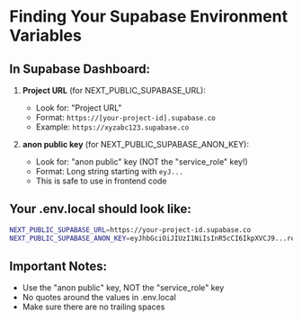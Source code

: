 # Finding Your Supabase Environment Variables

## In Supabase Dashboard:

1. **Project URL** (for NEXT_PUBLIC_SUPABASE_URL):
   - Look for: "Project URL"
   - Format: `https://[your-project-id].supabase.co`
   - Example: `https://xyzabc123.supabase.co`

2. **anon public key** (for NEXT_PUBLIC_SUPABASE_ANON_KEY):
   - Look for: "anon public" key (NOT the "service_role" key!)
   - Format: Long string starting with `eyJ...`
   - This is safe to use in frontend code

## Your .env.local should look like:

```bash
NEXT_PUBLIC_SUPABASE_URL=https://your-project-id.supabase.co
NEXT_PUBLIC_SUPABASE_ANON_KEY=eyJhbGciOiJIUzI1NiIsInR5cCI6IkpXVCJ9...rest-of-your-key
```

## Important Notes:
- Use the "anon public" key, NOT the "service_role" key
- No quotes around the values in .env.local
- Make sure there are no trailing spaces 